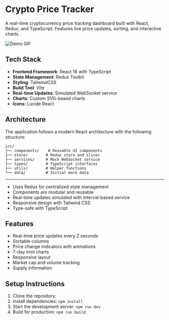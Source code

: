 # Crypto Price Tracker

A real-time cryptocurrency price tracking dashboard built with React, Redux, and TypeScript. Features live price updates, sorting, and interactive charts.

![Demo GIF](demo.gif)

## Tech Stack

- **Frontend Framework**: React 18 with TypeScript
- **State Management**: Redux Toolkit
- **Styling**: TailwindCSS
- **Build Tool**: Vite
- **Real-time Updates**: Simulated WebSocket service
- **Charts**: Custom SVG-based charts
- **Icons**: Lucide React

## Architecture

The application follows a modern React architecture with the following structure:

```
src/
├── components/    # Reusable UI components
├── store/        # Redux store and slices
├── services/     # Mock WebSocket service
├── types/        # TypeScript interfaces
├── utils/        # Helper functions
└── data/         # Initial mock data
```

---

- Uses Redux for centralized state management
- Components are modular and reusable
- Real-time updates simulated with interval-based service
- Responsive design with Tailwind CSS
- Type-safe with TypeScript

## Features

- Real-time price updates every 2 seconds
- Sortable columns
- Price change indicators with animations
- 7-day mini charts
- Responsive layout
- Market cap and volume tracking
- Supply information

## Setup Instructions

1. Clone the repository:
2. Install dependencies:
   `npm install`
3. Start the development server:
   `npm run dev`
4. Build for production:
   `npm run build`

